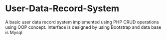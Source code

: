 # User-Data-Record-System
A basic user data record system implemented using PHP CRUD operations using OOP concept. Interface is designed by using Bootstrap and data base is Mysql 
